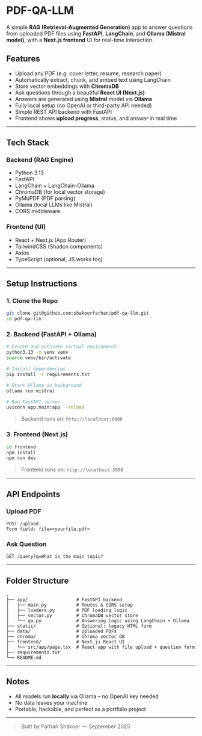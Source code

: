 # PDF-QA-LLM

A simple **RAG (Retrieval-Augmented Generation)** app to answer questions from uploaded PDF files using **FastAPI**, **LangChain**, and **Ollama (Mistral model)**, with a **Next.js frontend** UI for real-time interaction.

## Features

- Upload any PDF (e.g. cover letter, resume, research paper)
- Automatically extract, chunk, and embed text using LangChain
- Store vector embeddings with **ChromaDB**
- Ask questions through a beautiful **React UI (Next.js)**
- Answers are generated using **Mistral** model via **Ollama**
- Fully local setup (no OpenAI or third-party API needed)
- Simple REST API backend with FastAPI
- Frontend shows **upload progress**, status, and answer in real time

---

## Tech Stack

### Backend (RAG Engine)

- Python 3.13
- FastAPI
- LangChain + LangChain-Ollama
- ChromaDB (for local vector storage)
- PyMuPDF (PDF parsing)
- Ollama (local LLMs like Mistral)
- CORS middleware

### Frontend (UI)

- React + Next.js (App Router)
- TailwindCSS (Shadcn components)
- Axios
- TypeScript (optional, JS works too)

---

## Setup Instructions

### 1. Clone the Repo

```bash
git clone git@github.com:shakoorfarhan/pdf-qa-llm.git
cd pdf-qa-llm
```

### 2. Backend (FastAPI + Ollama)

```bash
# Create and activate virtual environment
python3.13 -m venv venv
source venv/bin/activate

# Install dependencies
pip install -r requirements.txt

# Start Ollama in background
ollama run mistral

# Run FastAPI server
uvicorn app.main:app --reload
```

> Backend runs on: `http://localhost:8000`

### 3. Frontend (Next.js)

```bash
cd frontend
npm install
npm run dev
```

> Frontend runs on: `http://localhost:3000`

---

## API Endpoints

### Upload PDF

```http
POST /upload
Form field: file=<yourfile.pdf>
```

### Ask Question

```http
GET /query?q=What is the main topic?
```

---

## Folder Structure

```
.
├── app/                  # FastAPI backend
│   ├── main.py           # Routes & CORS setup
│   ├── loaders.py        # PDF loading logic
│   ├── vector.py         # ChromaDB vector store
│   └── qa.py             # Answering logic using LangChain + Ollama
├── static/               # Optional: legacy HTML form
├── data/                 # Uploaded PDFs
├── chroma/               # Chroma vector DB
├── frontend/             # Next.js React UI
│   └── src/app/page.tsx  # React app with file upload + question form
├── requirements.txt
└── README.md
```

---

## Notes

- All models run **locally** via Ollama – no OpenAI key needed
- No data leaves your machine
- Portable, hackable, and perfect as a portfolio project

---

> Built by Farhan Shakoor — September 2025
